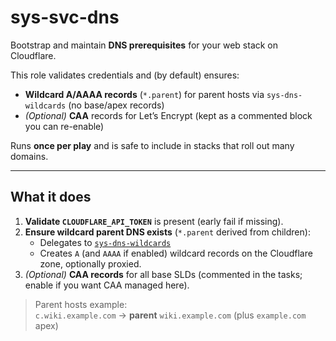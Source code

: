 # sys-svc-dns

Bootstrap and maintain **DNS prerequisites** for your web stack on Cloudflare.

This role validates credentials and (by default) ensures:
- **Wildcard A/AAAA records** (`*.parent`) for parent hosts via `sys-dns-wildcards` (no base/apex records)
- *(Optional)* **CAA** records for Let’s Encrypt (kept as a commented block you can re-enable)

Runs **once per play** and is safe to include in stacks that roll out many domains.

---

## What it does

1. **Validate `CLOUDFLARE_API_TOKEN`** is present (early fail if missing).
2. **Ensure wildcard parent DNS exists** (`*.parent` derived from children):
   - Delegates to [`sys-dns-wildcards`](../sys-dns-wildcards/README.md)
   - Creates `A` (and `AAAA` if enabled) wildcard records on the Cloudflare zone, optionally proxied. 
3. *(Optional)* **CAA records** for all base SLDs (commented in the tasks; enable if you want CAA managed here).

> Parent hosts example:  
> `c.wiki.example.com` → **parent** `wiki.example.com` (plus `example.com` apex)
